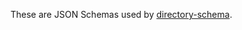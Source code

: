 These are JSON Schemas used by [directory-schema](https://github.com/hubmapconsortium/directory-schema/).
